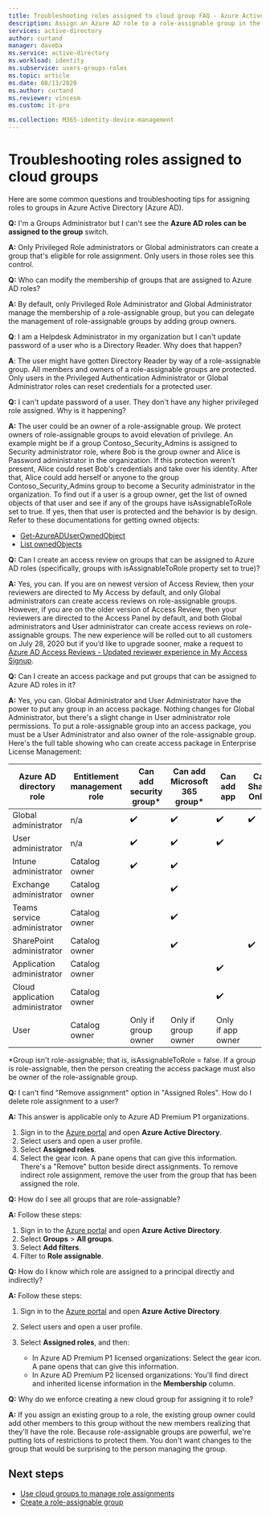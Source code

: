 ```yaml
---
title: Troubleshooting roles assigned to cloud group FAQ - Azure Active Directory | Microsoft Docs
description: Assign an Azure AD role to a role-assignable group in the Azure portal, PowerShell, or Graph API.
services: active-directory
author: curtand
manager: daveba
ms.service: active-directory
ms.workload: identity
ms.subservice: users-groups-roles
ms.topic: article
ms.date: 08/13/2020
ms.author: curtand
ms.reviewer: vincesm
ms.custom: it-pro

ms.collection: M365-identity-device-management
---
```


# Troubleshooting roles assigned to cloud groups

Here are some common questions and troubleshooting tips for assigning roles to groups in Azure Active Directory (Azure AD).

**Q:** I'm a Groups Administrator but I can't see the **Azure AD roles can be assigned to the group** switch.

**A:** Only Privileged Role administrators or Global administrators can create a group that's eligible for role assignment. Only users in those roles see this control.

**Q:** Who can modify the membership of groups that are assigned to Azure AD roles?

**A:** By default, only Privileged Role Administrator and Global Administrator manage the membership of a role-assignable group, but you can delegate the management of role-assignable groups by adding group owners.

**Q**: I am a Helpdesk Administrator in my organization but I can't update password of a user who is a Directory Reader. Why does that happen?

**A**: The user might have gotten Directory Reader by way of a role-assignable group. All members and owners of a role-assignable groups are protected. Only users in the Privileged Authentication Administrator or Global Administrator roles can reset credentials for a protected user.

**Q:** I can't update password of a user. They don't have any higher privileged role assigned. Why is it happening?

**A:** The user could be an owner of a role-assignable group. We protect owners of role-assignable groups to avoid elevation of privilege. An example might be if a group Contoso_Security_Admins is assigned to Security administrator role, where Bob is the group owner and Alice is Password administrator in the organization. If this protection weren't present, Alice could reset Bob's credentials and take over his identity. After that, Alice could add herself or anyone to the group Contoso_Security_Admins group to become a Security administrator in the organization. To find out if a user is a group owner, get the list of owned objects of that user and see if any of the groups have isAssignableToRole set to true. If yes, then that user is protected and the behavior is by design. Refer to these documentations for getting owned objects:

- [Get-AzureADUserOwnedObject](https://docs.microsoft.com/powershell/module/azuread/get-azureaduserownedobject?view=azureadps-2.0)  
- [List ownedObjects](https://docs.microsoft.com/graph/api/user-list-ownedobjects?view=graph-rest-1.0&tabs=http)

**Q:** Can I create an access review on groups that can be assigned to Azure AD roles (specifically, groups with isAssignableToRole property set to true)?  

**A:** Yes, you can. If you are on newest version of Access Review, then your reviewers are directed to My Access by default, and only Global administrators can create access reviews on role-assignable groups. However, if you are on the older version of Access Review, then your reviewers are directed to the Access Panel by default, and both Global administrators and User administrator can create access reviews on role-assignable groups. The new experience will be rolled out to all customers on July 28, 2020 but if you’d like to upgrade sooner, make a request to [Azure AD Access Reviews - Updated reviewer experience in My Access Signup](https://forms.microsoft.com/Pages/ResponsePage.aspx?id=v4j5cvGGr0GRqy180BHbR5dv-S62099HtxdeKIcgO-NUOFJaRDFDWUpHRk8zQ1BWVU1MMTcyQ1FFUi4u).

**Q:** Can I create an access package and put groups that can be assigned to Azure AD roles in it?

**A:** Yes, you can. Global Administrator and User Administrator have the power to put any group in an access package. Nothing changes for Global Administrator, but there's a slight change in User administrator role permissions. To put a role-assignable group into an access package, you must be a User Administrator and also owner of the role-assignable group. Here's the full table showing who can create access package in Enterprise License Management:

Azure AD directory role | Entitlement management role | Can add security group\* | Can add Microsoft 365 group\* | Can add app | Can add SharePoint Online site
----------------------- | --------------------------- | ----------------------- | ------------------------- | ----------- |  -----------------------------
Global administrator | n/a | ✔️ | ✔️ | ✔️  | ✔️
User administrator  | n/a  | ✔️  | ✔️  | ✔️
Intune administrator | Catalog owner | ✔️  | ✔️  | &nbsp;  | &nbsp;
Exchange administrator  | Catalog owner  | &nbsp; | ✔️  | &nbsp;  | &nbsp;
Teams service administrator | Catalog owner  | &nbsp; | ✔️  | &nbsp;  | &nbsp;
SharePoint administrator | Catalog owner | &nbsp; | ✔️  | &nbsp;  | ✔️ 
Application administrator | Catalog owner  | &nbsp;  | &nbsp; | ✔️  | &nbsp;
Cloud application administrator | Catalog owner  | &nbsp;  | &nbsp; | ✔️  | &nbsp;
User | Catalog owner | Only if group owner | Only if group owner | Only if app owner  | &nbsp;

\*Group isn't role-assignable; that is, isAssignableToRole = false. If a group is role-assignable, then the person creating the access package must also be owner of the role-assignable group.

**Q:** I can't find "Remove assignment" option in "Assigned Roles". How do I delete role assignment to a user?

**A:** This answer is applicable only to Azure AD Premium P1 organizations.

1. Sign in to the [Azure portal](https://portal.azure.com) and open **Azure Active Directory**.
1. Select users and open a user profile.
1. Select **Assigned roles**.
1. Select the gear icon. A pane opens that can give this information. There's a "Remove" button beside direct assignments. To remove indirect role assignment, remove the user from the group that has been assigned the role.

**Q:** How do I see all groups that are role-assignable?

**A:** Follow these steps:

1. Sign in to the [Azure portal](https://portal.azure.com) and open **Azure Active Directory**.
1. Select **Groups** > **All groups**.
1. Select **Add filters**.
1. Filter to **Role assignable**.

**Q:** How do I know which role are assigned to a principal directly and indirectly?

**A:** Follow these steps:

1. Sign in to the [Azure portal](https://portal.azure.com) and open **Azure Active Directory**.
1. Select users and open a user profile.
1. Select **Assigned roles**, and then:

    - In Azure AD Premium P1 licensed organizations: Select the gear icon. A pane opens that can give this information.
    - In Azure AD Premium P2 licensed organizations: You'll find direct and inherited license information in the **Membership** column.

**Q:** Why do we enforce creating a new cloud group for assigning it to role?  

**A:** If you assign an existing group to a role, the existing group owner could add other members to this group without the new members realizing that they'll have the role. Because role-assignable groups are powerful, we're putting lots of restrictions to protect them. You don't want changes to the group that would be surprising to the person managing the group.

## Next steps

- [Use cloud groups to manage role assignments](roles-groups-concept.md)
- [Create a role-assignable group](roles-groups-create-eligible.md)
